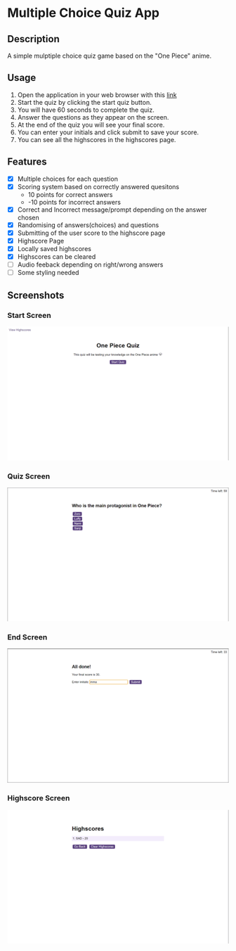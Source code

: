 # Multiple Choice Quiz App

## Description

A simple mulptiple choice quiz game based on the "One Piece" anime.

## Usage

1. Open the application in your web browser with this [link](https://mikcad.github.io/multiple-choice-quiz/)
2. Start the quiz by clicking the start quiz button.
3. You will have 60 seconds to complete the quiz.
4. Answer the questions as they appear on the screen.
5. At the end of the quiz you will see your final score.
6. You can enter your initials and click submit to save your score.
6. You can see all the highscores in the highscores page.

## Features

- [x] Multiple choices for each question
- [x] Scoring system based on correctly answered quesitons
   - 10 points for correct answers
   - -10 points for incorrect answers
- [x] Correct and Incorrect message/prompt depending on the answer chosen
- [x] Randomising of answers(choices) and questions
- [x] Submitting of the user score to the highscore page
- [x] Highscore Page
- [x] Locally saved highscores
- [x] Highscores can be cleared
- [ ] Audio feeback depending on right/wrong answers
- [ ] Some styling needed

## Screenshots

### Start Screen

![start page for the quiz](https://github.com/mikcad/multiple-choice-quiz/blob/main/assets/images/start-quiz.png)

### Quiz Screen

![quizes with muliple choice answers](https://github.com/mikcad/multiple-choice-quiz/blob/main/assets/images/questions.png)

### End Screen

![end screen, allowing users to submit their highscore with their initials](https://github.com/mikcad/multiple-choice-quiz/blob/main/assets/images/end-page.png)

### Highscore Screen

![highscore screen, displaying all the highscores that are stored locally](https://github.com/mikcad/multiple-choice-quiz/blob/main/assets/images/highscore-page.png)
